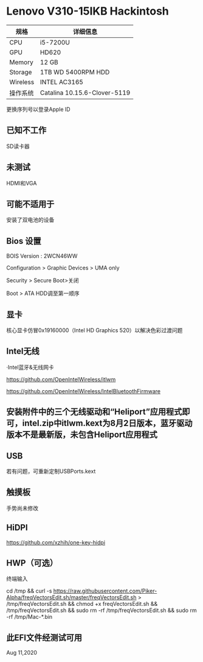 # Lenovo V310-15IKB Hackintosh

| 规格     | 详细信息                     |
| -------- | ---------------------------- |
| CPU      | i5-7200U                     |
| GPU      | HD620                        |
| Memory   | 12 GB                        |
| Storage  | 1TB WD 5400RPM HDD           |
| Wireless | INTEL AC3165                 |
| 操作系统 | Catalina 10.15.6-Clover-5119 |

更换序列号以登录Apple ID

## 已知不工作

SD读卡器

## 未测试

HDMI和VGA

## 可能不适用于

安装了双电池的设备



## Bios 设置

BOIS Version : 2WCN46WW

Configuration > Graphic Devices > UMA only

Security > Secure Boot>关闭

Boot > ATA HDD调至第一顺序



## 显卡

核心显卡仿冒0x19160000（Intel HD Graphics 520）以解决色彩过渡问题



## Intel无线

·Intel蓝牙&无线网卡

https://github.com/OpenIntelWireless/itlwm

https://github.com/OpenIntelWireless/IntelBluetoothFirmware

## 安装附件中的三个无线驱动和“Heliport”应用程式即可，intel.zip中itlwm.kext为8月2日版本，蓝牙驱动版本不是最新版，未包含Heliport应用程式



## USB

若有问题，可重新定制USBPorts.kext



## 触摸板

手势尚未修改



## HiDPI

https://github.com/xzhih/one-key-hidpi



## HWP（可选）

终端输入

cd /tmp && curl -s https://raw.githubusercontent.com/Piker-Alpha/freqVectorsEdit.sh/master/freqVectorsEdit.sh > /tmp/freqVectorsEdit.sh && chmod +x freqVectorsEdit.sh && /tmp/freqVectorsEdit.sh && sudo rm -rf /tmp/freqVectorsEdit.sh && sudo rm -rf /tmp/Mac-*.bin

## 此EFI文件经测试可用
Aug 11,2020
